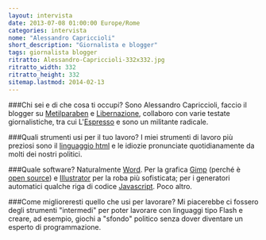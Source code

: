 ```yaml
---
layout: intervista
date: 2013-07-08 01:00:00 Europe/Rome
categories: intervista
nome: "Alessandro Capriccioli"
short_description: "Giornalista e blogger"
tags: giornalista blogger
ritratto: Alessandro-Capriccioli-332x332.jpg
ritratto_width: 332
ritratto_height: 332
sitemap.lastmod: 2014-02-13
---
```



###Chi sei e di che cosa ti occupi?
Sono Alessandro Capriccioli, faccio il blogger su [Metilparaben][1] e [Libernazione][2], collaboro con varie testate giornalistiche, tra cui L'[Espresso][3] e sono un militante radicale.

###Quali strumenti usi per il tuo lavoro?
I miei strumenti di lavoro più preziosi sono il [linguaggio html][4] e le idiozie pronunciate quotidianamente da molti dei nostri politici.

###Quale software?
Naturalmente [Word][5]. Per la grafica [Gimp][gimp] (perché è [open source][5]) e [Illustrator][Illustrator] per la roba più sofisticata; per i generatori automatici qualche riga di codice [Javascript][6]. Poco altro.

###Come miglioreresti quello che usi per lavorare?
Mi piacerebbe ci fossero degli strumenti "intermedi" per poter lavorare con linguaggi tipo Flash e creare, ad esempio, giochi a "sfondo" politico senza dover diventare un esperto di programmazione.


[1]: http://metilparaben.blogspot.com/ "Blog Metilparaben"
[2]: http://libernazione.it/ "Libernazione: un blog canaglia"
[3]: http://espresso.repubblica.it/ "L'Espresso"
[4]: http://it.wikipedia.org/wiki/HTML "Wikipedia: HTML"
[5]: http://it.wikipedia.org/wiki/Open_source "Wikipedia: Open source"
[6]: http://it.wikipedia.org/wiki/JavaScript "Wikipedia: JavaScript"
[MsWord]: http://office.microsoft.com/it-it/word/ "Microsoft Word"
[gimp]: http://gimpitalia.it/ "GIMP: un programma libero di fotoritocco"
[Illustrator]: http://www.adobe.com/Illustrator‎ "Adobe Illustrator"
